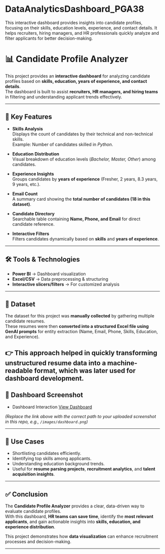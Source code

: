 # DataAnalyticsDashboard_PGA38
This interactive dashboard provides insights into candidate profiles, focusing on their skills, education levels, experience, and contact details. It helps recruiters, hiring managers, and HR professionals quickly analyze and filter applicants for better decision-making.
# 📊 Candidate Profile Analyzer

This project provides an **interactive dashboard** for analyzing candidate profiles based on **skills, education, years of experience, and contact details**.  
The dashboard is built to assist **recruiters, HR managers, and hiring teams** in filtering and understanding applicant trends effectively.

---

## 🔎 Key Features

- **Skills Analysis**  
  Displays the count of candidates by their technical and non-technical skills.  
  Example: Number of candidates skilled in *Python*.

- **Education Distribution**  
  Visual breakdown of education levels (*Bachelor, Master, Other*) among candidates.

- **Experience Insights**  
  Groups candidates by **years of experience** (Fresher, 2 years, 8.3 years, 9 years, etc.).

- **Email Count**  
  A summary card showing the **total number of candidates (18 in this dataset)**.

- **Candidate Directory**  
  Searchable table containing **Name, Phone, and Email** for direct candidate reference.

- **Interactive Filters**  
  Filters candidates dynamically based on **skills** and **years of experience**.

---

## 🛠️ Tools & Technologies

- **Power BI** → Dashboard visualization  
- **Excel/CSV** → Data preprocessing & structuring  
- **Interactive slicers/filters** → For customized analysis  

---

## 📂 Dataset

The dataset for this project was **manually collected** by gathering multiple candidate resumes.  
These resumes were then **converted into a structured Excel file using GenAI prompts** for entity extraction (Name, Email, Phone, Skills, Education, and Experience).  

👉 This approach helped in quickly transforming unstructured resume data into a **machine-readable format**, which was later used for dashboard development.  
---



## 📸 Dashboard Screenshot

- Dashboard Interaction <a href="https://github.com/katakamkamakshi/DataAnalyticsDashboard_PGA38/blob/main/Candidate_profile_analyser.png">View Dashboard</a>



*(Replace the link above with the correct path to your uploaded screenshot in this repo, e.g., `/images/dashboard.png`)*  

---

## 🎯 Use Cases

- Shortlisting candidates efficiently.  
- Identifying top skills among applicants.  
- Understanding education background trends.  
- Useful for **resume parsing projects**, **recruitment analytics**, and **talent acquisition insights**.  

---

## ✅ Conclusion

The **Candidate Profile Analyzer** provides a clear, data-driven way to evaluate candidate profiles.  
With this dashboard, **HR teams can save time**, identify the **most relevant applicants**, and gain actionable insights into **skills, education, and experience distribution**.  

This project demonstrates how **data visualization** can enhance recruitment processes and decision-making.  

---
